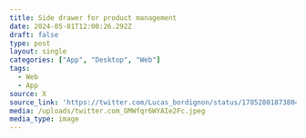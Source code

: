 ```yaml
---
title: Side drawer for product management
date: 2024-05-01T12:00:26.292Z
draft: false
type: post
layout: single
categories: ["App", "Desktop", "Web"]
tags:
  - Web
  - App
source: X
source_link: 'https://twitter.com/Lucas_bordignon/status/1785280187380424958/photo/1'
media: /uploads/twitter.com_GMWfqr6WYAIe2Fc.jpeg
media_type: image
---
```


